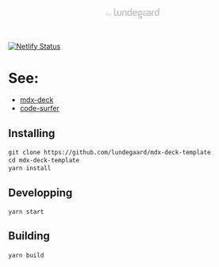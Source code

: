 <p align="center">
  <a href="https://lundegaard.eu">
    <img alt="by Lundegaard" src="by-lundegard-logo.png" width="120" />
  </a>
</p>

#

[![Netlify Status](https://api.netlify.com/api/v1/badges/015f668b-41a3-434c-8344-1926ecf8a361/deploy-status)](https://app.netlify.com/sites/xenodochial-tereshkova-e852ec/deploys)

# See:

- [mdx-deck](https://github.com/jxnblk/mdx-deck)
- [code-surfer](https://github.com/pomber/code-surfer)

## Installing

```shell
git clone https://github.com/lundegaard/mdx-deck-template
cd mdx-deck-template 
yarn install
```

## Developping

```shell
yarn start
```

## Building 

```shell
yarn build
```

